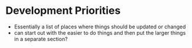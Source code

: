 # Development Priorities


* Essentially a list of places where things should be updated or changed 
* can start out with the easier to do things and then put the larger things in a separate section?